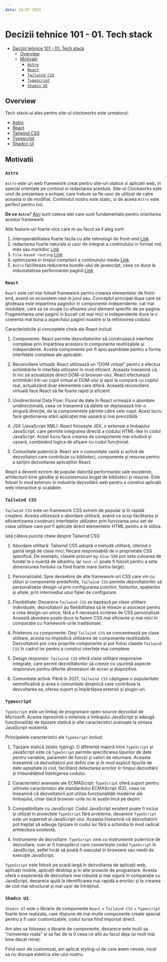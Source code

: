 ```yaml
---
data: 18-07-2023
---
```


# Decizii tehnice 101 - 01. Tech stack

- [Decizii tehnice 101 - 01. Tech stack](#decizii-tehnice-101---01-tech-stack)
  - [Overview](#overview)
  - [Motivatii](#motivatii)
    - [`Astro`](#astro)
    - [`React`](#react)
    - [`Tailwind CSS`](#tailwind-css)
    - [`Typescript`](#typescript)
    - [`Shadcn UI`](#shadcn-ui)

## Overview

Tech stack-ul ales pentru site-ul clockworks este urmatorul:

- [Astro](https://astro.build/)
- [React](https://react.dev/)
- [Tailwind CSS](https://tailwindcss.com/)
- [Typescript](https://www.typescriptlang.org/)
- [Shadcn UI](https://ui.shadcn.com/)

## Motivatii

### `Astro`

`Astro` este un web framework creat pentru site-uri statice si aplicatii web, in special orientate pe continut si redactarea acestuia. Site-ul Clockworks este unul de prezentare a echipei, care trebuie sa fie usor de utilizat de catre aceasta si
de modifiat. Continutul nostru este static, si de aceea `Astro` este perfect pentru noi.

**De ce `Astro`**? [Aici](https://docs.astro.build/en/concepts/why-astro/) sunt cateva idei care sunt fundamentale pentru orientarea acestui framework.

Alte feature-uri foarte nice care m-au facut sa il aleg sunt:

1. interoperabilitatea foarte facila cu alte tehnologii de front-end [Link](https://docs.astro.build/en/guides/integrations-guide/)
2. redactarea foarte naturala si usor de integrat a continutului in format md, mdx sau markdoc [Link](https://docs.astro.build/en/guides/content-collections/)
3. `File-based routing` [Link](https://docs.astro.build/en/core-concepts/routing/)
4. optimizarea in timpul compilarii a continutului media [Link](https://docs.astro.build/en/guides/assets/)
5. `Astro` faciliteaza reducerea bundle-ului de javascript, ceea ce duce la imbunatatirea performantei paginii [Link](https://docs.astro.build/en/concepts/why-astro/#fast-by-default)

### `React`

`React` este cel mai folosit framework pentru crearea elementelor de front-end, avand un ecosistem vast in jurul sau.
Conceptul principal dupa care se ghideaza este impartirea paginilor in componente independente, cat mai modulare, care sa se ocupe cu afisarea unui element specific de pe pagina. Fragmentarea unei paginii in bucati cat mai mici si independente duce la o coerenta mai buna a aspectului paginii noastre si la refolosirea codului.

Caracteristicile și conceptele cheie ale React includ:

1. Componente: React permite dezvoltatorilor să construiască interfețe complexe prin împărțirea acestora în componente reutilizabile și independente. Aceste componente pot fi apoi asamblate pentru a forma interfețele complexe ale aplicației.

2. Reconciliere virtuală: React utilizează un "DOM virtual" pentru a efectua schimbările în interfața utilizator în mod eficient. Aceasta înseamnă că, în loc să actualizeze direct DOM-ul browser-ului, React efectuează schimbări într-un copil virtual al DOM-ului și apoi le compară cu copilul real, actualizând doar elementele care diferă. Această reconciliere virtuală face React să fie foarte rapid și eficient.

3. Unidirectional Data Flow: Fluxul de date în React urmează o abordare unidirecțională, ceea ce înseamnă că datele se deplasează într-o singură direcție, de la componentele părinte către cele copil. Acest lucru face gestionarea stării aplicației mai ușoară și mai previzibilă.

4. JSX (JavaScript XML): React folosește JSX, o extensie a limbajului JavaScript, care permite integrarea directă a codului HTML-like în codul JavaScript. Acest lucru face crearea de componente mai intuitivă și ușoară, combinând logica de afișare cu codul funcțional.

5. Comunitate puternică: React are o comunitate vastă și activă de dezvoltatori care contribuie cu biblioteci, componente și resurse pentru a sprijini dezvoltarea aplicațiilor React.

React a devenit extrem de popular datorită performanței sale excelente, arhitecturii bine gândite și ecosistemului bogat de biblioteci și resurse. Este folosit în mod extensiv în industria dezvoltării web pentru a construi aplicații web interactive și scalabile.

### `Tailwind CSS`

`Tailwind CSS` este un framework CSS extrem de popular și în rapidă creștere. Acesta utilizează o abordare utilitară, având ca scop facilitarea și eficientizarea construirii interfețelor utilizator prin furnizarea unui set de clase utilitare care pot fi aplicate direct elementelor HTML pentru a le stiliza.

Iată câteva puncte cheie despre Tailwind CSS:

1. Abordare utilitară: Tailwind CSS adoptă o metodă utilitară, oferind o gamă largă de clase mici, fiecare responsabilă de o proprietate CSS specifică. De exemplu, clasele precum `bg-blue-500` pot seta culoarea de fundal la o nuanță de albastru, iar `text-xl` poate fi folosit pentru a seta dimensiunea fontului ca fiind foarte mare (extra-large).

2. Personalizabil: Spre deosebire de alte framework-uri CSS care vin cu stiluri și componente predefinite, `Tailwind CSS` permite dezvoltatorilor să personalizeze design-ul prin configurarea culorilor, fonturilor, spațierilor și altele, prin intermediul unui fișier de configurare.

3. Flexibilitate: Deoarece `Tailwind CSS` se bazează pe clase utilitare individuale, dezvoltatorii au flexibilitatea să le mixeze și asocieze pentru a crea design-uri unice, fără a fi necesară scrierea de CSS personalizat. Această abordare poate duce la fișiere CSS mai eficiente și mai mici în comparație cu framework-urile tradiționale.

4. Prietenos cu componente: Deși `Tailwind CSS` se concentrează pe clase utilitare, acesta nu împiedică utilizarea de componente reutilizabile. Dezvoltatorii pot crea propriile componente și pot folosi clasele `Tailwind CSS` în cadrul lor pentru a construi interfețe mai complexe.

5. Design responsiv: `Tailwind CSS` oferă clase utilitare responsive integrate, care permit dezvoltatorilor să creeze cu ușurință aspecte responsive pentru diferite dimensiuni de ecran și dispozitive.

6. Comunitate activă: Până în 2021, `Tailwind CSS` câștigase o popularitate semnificativă și avea o comunitate dinamică care contribuia la dezvoltarea sa, oferea suport și împărtășea extensii și plugin-uri.

### `Typescript`

`TypeScript` este un limbaj de programare open-source dezvoltat de Microsoft. Acesta reprezintă o extensie a limbajului JavaScript și adaugă funcționalități de tipizare statică și alte caracteristici avansate la sintaxa JavaScript existentă.

Principalele caracteristici ale `TypeScript` includ:

1. Tipizare statică (static typing): O diferență majoră între `TypeScript` și JavaScript este că `TypeScript` permite specificarea tipurilor de date pentru variabile, parametri de funcții și valori de returnare. Aceasta înseamnă că dezvoltatorii pot defini clar și în mod explicit tipurile de date așteptate în cod, facilitând detectarea erorilor în timpul dezvoltării și îmbunătățind înțelegerea codului.

2. Caracteristici avansate ale ECMAScript: `TypeScript` oferă suport pentru ultimele caracteristici ale standardului ECMAScript (ES), ceea ce înseamnă că dezvoltatorii pot utiliza funcționalități moderne ale limbajului, chiar dacă browser-urile nu le susțin încă pe deplin.

3. Compatibilitate cu JavaScript: Codul JavaScript existent poate fi inclus și utilizat în proiectele `TypeScript` fără probleme, deoarece `TypeScript` este un superset al JavaScript-ului. Aceasta înseamnă că dezvoltatorii pot treptat să adauge tipizare în codul lor fără a schimba în mod radical arhitectura existentă.

4. Instrumente de dezvoltare: `TypeScript` vine cu instrumente puternice de dezvoltare, cum ar fi transpilerul care convertește codul `TypeScript` în JavaScript, astfel încât să poată fi executat în browsere sau medii de execuție JavaScript.

`TypeScript` este folosit pe scară largă în dezvoltarea de aplicații web, aplicații mobile, aplicații desktop și în alte proiecte de programare. Acesta oferă o experiență de dezvoltare mai robustă și mai sigură în comparație cu JavaScript, deoarece ajută la identificarea mai rapidă a erorilor și la crearea de cod mai structurat și mai ușor de întreținut.

### `Shadcn UI`

`Shadcn UI` este o librarie de componente `React` + `Tailwind CSS` + `Typescript` foarte bine realizata, care dispune de mai multe componente create special pentru a fi usor customizabile, codul sursa fiind importat direct.

Am ales sa folosesc o librarie de componente, deoarece este inutil sa "reinventez roata" si sa fac de la 0 ceea ce altii au facut deja (si mult mai bine decat mine).

Fiind usor de customizat, am aplicat styling-ul de care avem nevoie, incat sa nu disrupa estetica site-ului nostru.
